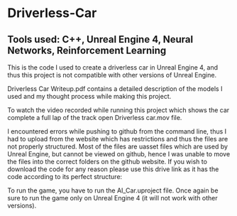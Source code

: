 # Driverless-Car

## Tools used: C++, Unreal Engine 4, Neural Networks, Reinforcement Learning

This is the code I used to create a driverless car in Unreal Engine 4, and thus this project is not compatible with other versions of Unreal Engine.

Driverless Car Writeup.pdf contains a detailed description of the models I used and my thought process while making this project. 

To watch the video recorded while running this project which shows the car complete a full lap of the track open Driverless car.mov file.

I encountered errors while pushing to github from the command line, thus I had to upload from the website which has restrictions and thus the files are not properly structured. 
Most of the files are uasset files which are used by Unreal Engine, but cannot be viewed on github, hence I was unable to move the files into the correct folders on the github website.
If you wish to download the code for any reason please use this drive link as it has the code according to its perfect structure: 

To run the game, you have to run the AI_Car.uproject file. Once again be sure to run the game only on Unreal Engine 4 (it will not work with other versions).

